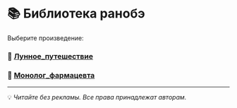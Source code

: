 # 📚 Библиотека ранобэ

Выберите произведение:

### 📖 [Лунное_путешествие](Лунное_путешествие/README.md)
### 📖 [Монолог_фармацевта](Монолог_фармацевта/README.md)

---
💡 *Читайте без рекламы. Все права принадлежат авторам.*